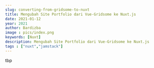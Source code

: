 ```yaml
---
slug: converting-from-gridsome-to-nuxt
title: Mengubah Site Portfolio dari Vue-Gridsome ke Nuxt.js
date: 2021-01-12
year: 2021
author: Bardizba
image : pics/index.png
keywords: [Nuxt]
description: Mengubah Site Portfolio dari Vue-Gridsome ke Nuxt.js
tags : ["nuxt","jamstack"]
---
```


tbp